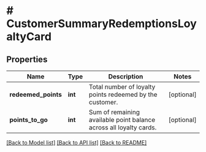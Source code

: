 # # CustomerSummaryRedemptionsLoyaltyCard

## Properties

Name | Type | Description | Notes
------------ | ------------- | ------------- | -------------
**redeemed_points** | **int** | Total number of loyalty points redeemed by the customer. | [optional]
**points_to_go** | **int** | Sum of remaining available point balance across all loyalty cards. | [optional]

[[Back to Model list]](../../README.md#models) [[Back to API list]](../../README.md#endpoints) [[Back to README]](../../README.md)
